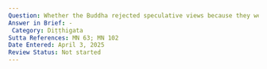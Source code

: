 ```yaml
---
Question: Whether the Buddha rejected speculative views because they were just impractical or also unanswerable?
Answer in Brief: -
 Category: Diṭṭhigata
Sutta References: MN 63; MN 102
Date Entered: April 3, 2025
Review Status: Not started
---
```

